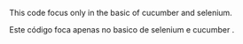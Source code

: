 
This code  focus only in the  basic of cucumber and selenium.


Este código foca  apenas no basico de selenium e cucumber .
